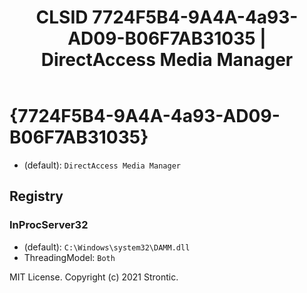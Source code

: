 ﻿---
title: "CLSID 7724F5B4-9A4A-4a93-AD09-B06F7AB31035 | DirectAccess Media Manager"
excerpt: What is COM-Object CLSID 7724F5B4-9A4A-4a93-AD09-B06F7AB31035?
---

# {7724F5B4-9A4A-4a93-AD09-B06F7AB31035}

* (default): `DirectAccess Media Manager`

## Registry


### InProcServer32

* (default): `C:\Windows\system32\DAMM.dll`
* ThreadingModel: `Both`

MIT License. Copyright (c) 2021 Strontic.


